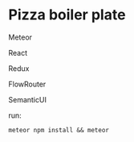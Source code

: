 # Pizza boiler plate


Meteor

React

Redux

FlowRouter

SemanticUI

run:

`
meteor npm install && meteor
`



